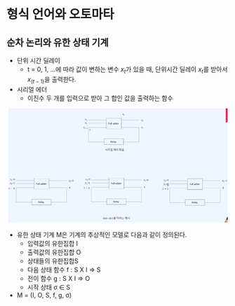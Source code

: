 # 형식 언어와 오토마타



## 순차 논리와 유한 상태 기계

* 단위 시간 딜레이
  * t = 0, 1, ...에 따라 값이 변하는 변수 $x_t$가 있을 때, 단위시간 딜레이 $x_t$를 받아서 $x_(t-1)$을 출력한다.
* 시리얼 에더
  * 이진수 두 개를 입력으로 받아 그 합인 값을 출력하는 함수

![image-20211226230735237](../../md-images/image-20211226230735237.png)



* 유한 상태 기계 M은 기계의 추상적인 모델로 다음과 같이 정의된다.
  * 입력값의 유한집합 I
  * 출력값의 유한집합 O
  * 상태들의 유한집합S
  * 다음 상태 함수 f : S X I => S
  * 전이 함수 g : S X I => O
  * 시작 상태 σ ∈ S
* M = (I, O, S, f, g, σ)

